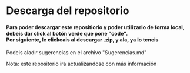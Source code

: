 <h1>Descarga del repositorio</h1>
<h4>Para poder descargar este repositiorio y poder utilizarlo de forma local, 
<br> debeis dar click al botón verde que pone "code".
<br>Por siguiente, le clickeais al descargar .zip, y ala, ya lo teneis
</h4>

<p>Podeis aladir sugerencias en el archivo "Sugerencias.md"</p>
<p>Nota: este repositorio ira actualizandose con más información</p>
